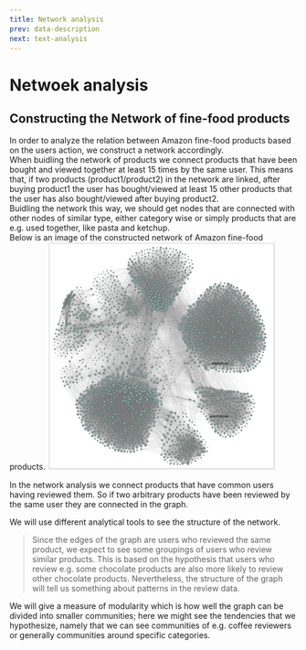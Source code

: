 ```yaml
---
title: Network analysis
prev: data-description
next: text-analysis
---
```

# Netwoek analysis

## Constructing the Network of fine-food products

In order to analyze the relation between Amazon fine-food products based on the users action, we construct a network accordingly.
<br>
When buidling the network of products we connect products that have been bought and viewed together at least 15 times by the same user.
This means that, if two products (product1/product2) in the network are linked, after buying product1 the user has bought/viewed at least 15 other products that the user has also bought/viewed after buying product2.
<br>
Buidling the network this way, we should get nodes that are connected with other nodes of similar type, either category wise or simply products that are e.g. used together, like pasta and ketchup.
<br>
Below is an image of the constructed network of Amazon fine-food products.
<img src="/images/nopartition_2200_alsoviewed.png" alt="drawing" width="400"/>









In the network analysis we connect products that have common users having reviewed them. So if two
arbitrary products have been reviewed by the same user they are connected in the graph.

We will use different analytical tools to see the structure of the network.

> Since the edges of the graph are users who reviewed the same product, we expect to see
> some groupings of users who review similar products. This is based on the hypothesis that
> users who review e.g. some chocolate products are also more likely to review other chocolate
> products. Nevertheless, the structure of the graph will tell us something about patterns in
> the review data.

We will give a measure of modularity which is how well the graph can be divided into smaller
communities; here we might see the tendencies that we hypothesize, namely that we can see
communities of e.g. coffee reviewers or generally communities around specific categories.

